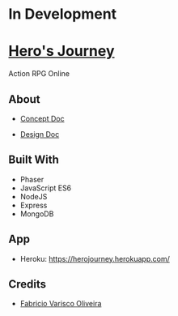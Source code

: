 # In Development
# [Hero's Journey](https://github.com/fabriciovo/fullstack-hero-journey)
Action RPG Online

## About
- [Concept Doc](./doc/conceptdoc.md)

- [Design Doc](./doc/designdoc.md)

## Built With
* Phaser
* JavaScript ES6
* NodeJS
* Express
* MongoDB

## App
* Heroku: https://herojourney.herokuapp.com/


## Credits

- [Fabricio Varisco Oliveira](https://github.com/fabriciovo)
